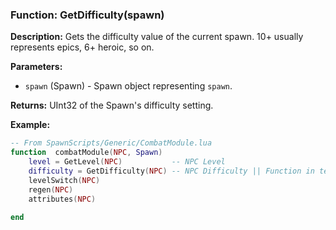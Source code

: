 ### Function: GetDifficulty(spawn)

**Description:**
Gets the difficulty value of the current spawn.  10+ usually represents epics, 6+ heroic, so on.

**Parameters:**
- `spawn` (Spawn) - Spawn object representing `spawn`.

**Returns:** UInt32 of the Spawn's difficulty setting.

**Example:**

```lua
-- From SpawnScripts/Generic/CombatModule.lua
function  combatModule(NPC, Spawn) 
    level = GetLevel(NPC)           -- NPC Level
    difficulty = GetDifficulty(NPC) -- NPC Difficulty || Function in testing phase, default to 6 if necessary.
    levelSwitch(NPC)
    regen(NPC)
    attributes(NPC)
    
end
```
